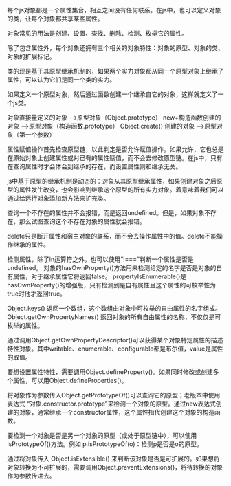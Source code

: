 每个js对象都是一个属性集合，相互之间没有任何联系。在js中，也可以定义对象的类，让每个对象都共享某些属性。

对象常见的用法是创建、设置、查找、删除、检测、枚举它的属性。

除了包含属性外，每个对象还拥有三个相关的对象特性：对象的原型、对象的类、对象的扩展标记。


类的现是基于其原型继承机制的，如果两个实力对象都从同一个原型对象上继承了属性，可以认为它们是同一个类的实力。

如果定义一个原型对象，然后通过函数创建一个继承自它的对象，这样就定义了一个js类。

对象直接量定义的对象 —>原型对象（Object.prototype）
new+构造函数创建的对象 —>原型对象（构造函数.prototype）
Object.create()  创建的对象 —>原型对象（第一个参数）

属性赋值操作首先检查原型链，以此判定是否允许赋值操作。如果允许，它也总是在原始对象上创建属性或对已有的属性赋值，而不会去修改原型链。在js中，只有在查询属性时才会体会到继承的存在，而设置属性则和继承无关。

js中基于原型的继承机制是动态的：对象从其原型继承属性，如果创建对象之后原型的属性发生改变，也会影响到继承这个原型的所有实力对象。着意味着我们可以通过给远行对象添加新方法来扩充类。

查询一个不存在的属性并不会报错，而是返回undefined。但是，如果对象不存在，那么试图查询这个不存在对象的属性就会报错。

delete只是断开属性和宿主对象的联系，而不会去操作属性中的值。delete不能操作继承的属性。

检测属性，除了in运算符之外，也可以使用”!===”判断一个属性是否是undefined。
对象的hasOwnProperty()方法用来检测给定的名字是否是对象的自有属性，对于继承属性它将返回false。
propertyIsEnumerable()是hasOwnProperty()的增强版，只有检测到是自有属性且这个属性的可枚举性为true时他才返回true。

Object.keys() 返回一个数组，这个数组由对象中可枚举的自由属性的名字组成。
Object.getOwnPropertyNames() 返回对象的所有自由属性的名称，不仅仅是可枚举的属性。

通过调用Object.getOwnPropertyDescriptor()可以获得某个对象特定属性的描述特性对象。其中writable、enumerable、configurable都是布尔值，value是属性的取值。

要想设置属性特性，需要调用Object.defineProperty()。如果同时修改或创建多个属性，可以用Object.defineProperties()。

将对象作为参数传入Object.getPrototypeOf()可以查询它的原型；老版本中使用表达式 “对象.constructor.prototype”来检测一个对象的原型。通过new表达式创建的对象，通常继承一个constructor属性，这个属性指代创建这个对象的构造函数。

要检测一个对象是否是另一个对象的原型（或处于原型链中），可以使用isPrototypeOf()方法。例如 p.isPrototypeOf(o)：检测p是否是o的原型。  

通过将对象传入 Object.isExtensible() 来判断该对象是否是可扩展的。如果想将对象转换为不可扩展的，需要调用Object.preventExtensions()，将待转换的对象作为参数传进去。  

